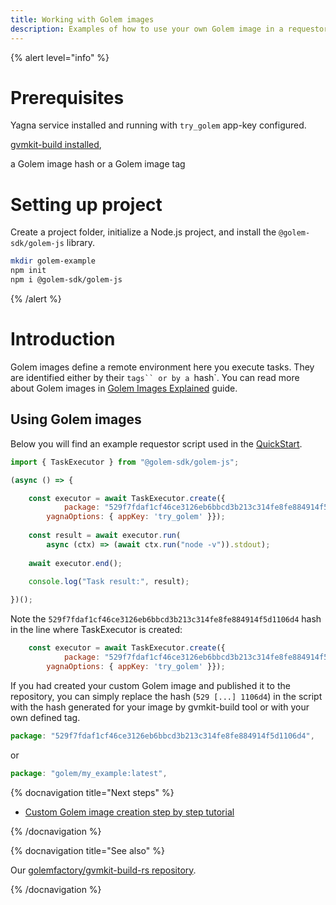 ```yaml
---
title: Working with Golem images
description: Examples of how to use your own Golem image in a requestor script
---
```


{% alert level="info" %}

# Prerequisites 
Yagna service installed and running with `try_golem` app-key configured.

[gvmkit-build installed](/docs/creators/javascript/examples/tools/gvmkit-build-installation), 

a Golem image hash or a Golem image tag

# Setting up project

Create a project folder, initialize a Node.js project, and install the `@golem-sdk/golem-js` library.


```bash
mkdir golem-example
npm init
npm i @golem-sdk/golem-js
```
{% /alert %}

# Introduction

Golem images define a remote environment here you execute tasks. They are identified either by their `tags`` or by a `hash`. You can read more about Golem images in [Golem Images Explained](/docs/creators/javascript/guides/golem-images) guide.

## Using Golem images

Below you will find an example requestor script used in the [QuickStart](/docs/creators/javascript/quickstarts/quickstart). 


```js
import { TaskExecutor } from "@golem-sdk/golem-js";

(async () => {

    const executor = await TaskExecutor.create({
            package: "529f7fdaf1cf46ce3126eb6bbcd3b213c314fe8fe884914f5d1106d4",    
        yagnaOptions: { appKey: 'try_golem' }});
    
    const result = await executor.run(
        async (ctx) => (await ctx.run("node -v")).stdout);
    
    await executor.end();
    
    console.log("Task result:", result);

})();
```

Note the `529f7fdaf1cf46ce3126eb6bbcd3b213c314fe8fe884914f5d1106d4` hash in the line where TaskExecutor is created:


```js
    const executor = await TaskExecutor.create({
            package: "529f7fdaf1cf46ce3126eb6bbcd3b213c314fe8fe884914f5d1106d4",    
        yagnaOptions: { appKey: 'try_golem' }});
```

If you had created your custom Golem image and published it to the repository, you can simply replace the hash (`529 [...] 1106d4`) in the script with the hash generated for your image by gvmkit-build tool or with your own defined tag.

```js
package: "529f7fdaf1cf46ce3126eb6bbcd3b213c314fe8fe884914f5d1106d4",
```
or

```js
package: "golem/my_example:latest",
```


{% docnavigation title="Next steps" %}

- [Custom Golem image creation step by step tutorial](/docs/creators/javascript/tutorials/building-custom-image)

{% /docnavigation %}

 
{% docnavigation title="See also" %}

Our [golemfactory/gvmkit-build-rs repository](https://github.com/golemfactory/gvmkit-build-rs).

{% /docnavigation %}